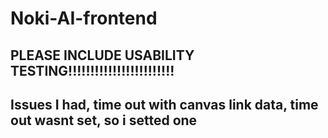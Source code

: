 # Noki-AI-frontend

## PLEASE INCLUDE USABILITY TESTING!!!!!!!!!!!!!!!!!!!!!!!!

## Issues I had, time out with canvas link data, time out wasnt set, so i setted one
